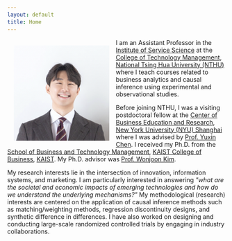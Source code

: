 ```yaml
---
layout: default
title: Home
---
```


<img style="width:220px; height:220px; float:left; padding:15px;"
src="/Photo_Jaewon Yoo.png" alt="profile picture">

I am an Assistant Professor in the [Institute of Service Science](https://www.iss.nthu.edu.tw/) at the [College of Technology Management](ctm.site.nthu.edu.tw/), [National Tsing Hua University (NTHU)](https://nthu-en.site.nthu.edu.tw/) where I teach courses related to business analytics and causal inference using experimental and observational studies.

Before joining NTHU, I was a visiting postdoctoral fellow at the [Center of Business Education and Research](https://cber.shanghai.nyu.edu/), [New York University (NYU) Shanghai](https://shanghai.nyu.edu/) where I was advised by [Prof. Yuxin Chen](https://shanghai.nyu.edu/academics/faculty/directory/yuxin-chen). I received my Ph.D. from the [School of Business and Technology Management](https://btm.kaist.ac.kr/en/), [KAIST College of Business](https://www.business.kaist.edu/), [KAIST](https://www.kaist.ac.kr/en/). My Ph.D. advisor was [Prof. Wonjoon Kim](https://wjkim.kaist.ac.kr/).

My research interests lie in the intersection of innovation, information systems, and marketing. I am particularly interested in answering _"what are the societal and economic impacts of emerging technologies and how do we understand the underlying mechanisms?"_ My methodological (research) interests are centered on the application of causal inference methods such as matching/weighting methods, regression discontinuity designs, and synthetic difference in differences. I have also worked on designing and conducting large-scale randomized controlled trials by engaging in industry collaborations.
